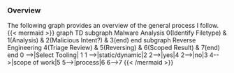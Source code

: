 ### Overview
The following graph provides an overview of the general process I follow.
{{< mermaid >}}
  graph TD
	subgraph Malware Analysis
		0(Identify Filetype) & 1(Analysis) & 2(Malicious Intent?) & 3(end)
	end
	subgraph Reverse Engineering
		4(Triage Review) & 5(Reversing) & 6(Scoped Result) & 7(end)
	end
	 0 -->|Select Tooling| 1
	 1 -->|static/dynamic|2
	 2-->|yes|4
	 2-->|no|3
	 4-->|scope of work|5
	 5-->|process|6
	 6-->7
{{< /mermaid >}}
